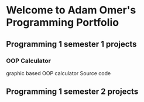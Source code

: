 # Welcome to Adam Omer's Programming Portfolio

## Programming 1 semester 1 projects
### OOP Calculator
graphic based OOP calculator Source code
## Programming 1 semester 2 projects
